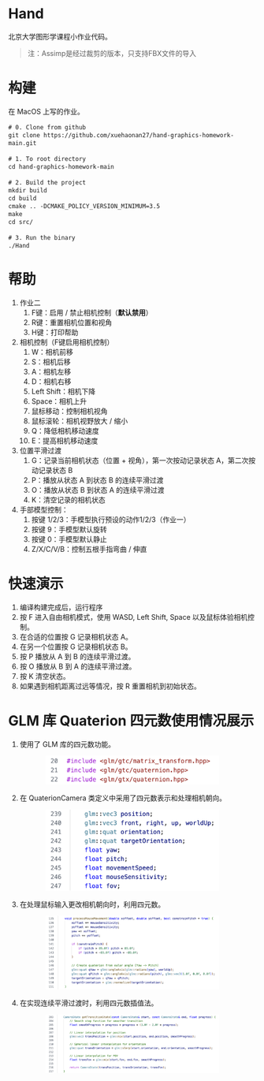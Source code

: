 # Hand

北京大学图形学课程小作业代码。

> 注：Assimp是经过裁剪的版本，只支持FBX文件的导入

# 构建
在 MacOS 上写的作业。
```shell
# 0. Clone from github
git clone https://github.com/xuehaonan27/hand-graphics-homework-main.git

# 1. To root directory
cd hand-graphics-homework-main

# 2. Build the project
mkdir build
cd build
cmake .. -DCMAKE_POLICY_VERSION_MINIMUM=3.5
make
cd src/

# 3. Run the binary
./Hand
```

# 帮助
1. 作业二
   1. F键：启用 / 禁止相机控制（**默认禁用**）
   2. R键：重置相机位置和视角
   3. H键：打印帮助
2. 相机控制（F键启用相机控制）
   1. W：相机前移
   2. S：相机后移
   3. A：相机左移
   4. D：相机右移
   5. Left Shift：相机下降
   6. Space：相机上升
   7. 鼠标移动：控制相机视角
   8. 鼠标滚轮：相机视野放大 / 缩小
   9. Q：降低相机移动速度
   10. E：提高相机移动速度
3. 位置平滑过渡
   1. G：记录当前相机状态（位置 + 视角），第一次按动记录状态 A，第二次按动记录状态 B
   2. P：播放从状态 A 到状态 B 的连续平滑过渡
   3. O：播放从状态 B 到状态 A 的连续平滑过渡
   4. K：清空记录的相机状态
4. 手部模型控制：
   1. 按键 1/2/3：手模型执行预设的动作1/2/3（作业一）
   2. 按键 9：手模型默认旋转
   3. 按键 0：手模型默认静止
   4. Z/X/C/V/B：控制五根手指弯曲 / 伸直


# 快速演示
1. 编译构建完成后，运行程序
2. 按 F 进入自由相机模式，使用 WASD, Left Shift, Space 以及鼠标体验相机控制。
3. 在合适的位置按 G 记录相机状态 A。
4. 在另一个位置按 G 记录相机状态 B。
5. 按 P 播放从 A 到 B 的连续平滑过渡。
6. 按 O 播放从 B 到 A 的连续平滑过渡。
7. 按 K 清空状态。
8. 如果遇到相机距离过远等情况，按 R 重置相机到初始状态。

# GLM 库 Quaterion 四元数使用情况展示
1. 使用了 GLM 库的四元数功能。
<div align="center">
    <img src="./assets/quat_headers.png" alt="drawing" width="70%"/>
</div>

2. 在 QuaterionCamera 类定义中采用了四元数表示和处理相机朝向。
<div align="center">
    <img src="./assets/class_defs.png" alt="drawing" width="70%"/>
</div>

3. 在处理鼠标输入更改相机朝向时，利用四元数。
<div align="center">
    <img src="./assets/process_mouse.png" alt="drawing" width="70%"/>
</div>

4. 在实现连续平滑过渡时，利用四元数插值法。
<div align="center">
    <img src="./assets/smooth_transition.png" alt="drawing" width="70%"/>
</div>
